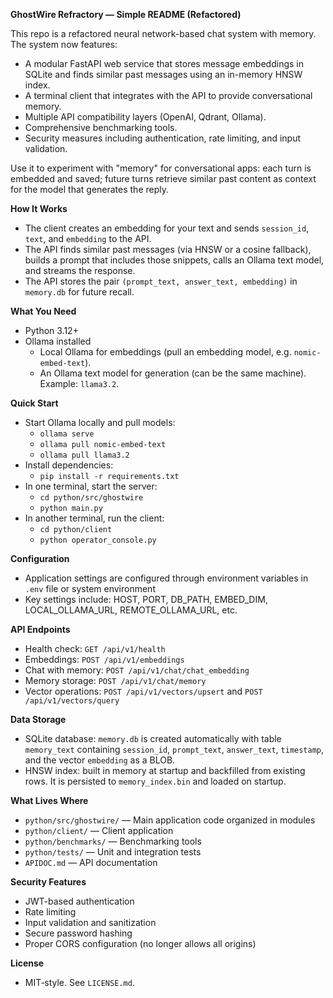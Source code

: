 **GhostWire Refractory — Simple README (Refactored)**

This repo is a refactored neural network-based chat system with memory. The system now features:

- A modular FastAPI web service that stores message embeddings in SQLite and finds similar past messages using an in-memory HNSW index.
- A terminal client that integrates with the API to provide conversational memory.
- Multiple API compatibility layers (OpenAI, Qdrant, Ollama).
- Comprehensive benchmarking tools.
- Security measures including authentication, rate limiting, and input validation.

Use it to experiment with "memory" for conversational apps: each turn is embedded and saved; future turns retrieve similar past content as context for the model that generates the reply.

**How It Works**
- The client creates an embedding for your text and sends `session_id`, `text`, and `embedding` to the API.
- The API finds similar past messages (via HNSW or a cosine fallback), builds a prompt that includes those snippets, calls an Ollama text model, and streams the response.
- The API stores the pair `(prompt_text, answer_text, embedding)` in `memory.db` for future recall.

**What You Need**
- Python 3.12+
- Ollama installed
  - Local Ollama for embeddings (pull an embedding model, e.g. `nomic-embed-text`).
  - An Ollama text model for generation (can be the same machine). Example: `llama3.2`.

**Quick Start**
- Start Ollama locally and pull models:
  - `ollama serve`
  - `ollama pull nomic-embed-text`
  - `ollama pull llama3.2`
- Install dependencies:
  - `pip install -r requirements.txt`
- In one terminal, start the server:
  - `cd python/src/ghostwire`
  - `python main.py`
- In another terminal, run the client:
  - `cd python/client`
  - `python operator_console.py`

**Configuration**
- Application settings are configured through environment variables in `.env` file or system environment
- Key settings include: HOST, PORT, DB_PATH, EMBED_DIM, LOCAL_OLLAMA_URL, REMOTE_OLLAMA_URL, etc.

**API Endpoints**
- Health check: `GET /api/v1/health`
- Embeddings: `POST /api/v1/embeddings`
- Chat with memory: `POST /api/v1/chat/chat_embedding`
- Memory storage: `POST /api/v1/chat/memory`
- Vector operations: `POST /api/v1/vectors/upsert` and `POST /api/v1/vectors/query`

**Data Storage**
- SQLite database: `memory.db` is created automatically with table `memory_text` containing `session_id`, `prompt_text`, `answer_text`, `timestamp`, and the vector `embedding` as a BLOB.
- HNSW index: built in memory at startup and backfilled from existing rows. It is persisted to `memory_index.bin` and loaded on startup.

**What Lives Where**
- `python/src/ghostwire/` — Main application code organized in modules
- `python/client/` — Client application
- `python/benchmarks/` — Benchmarking tools
- `python/tests/` — Unit and integration tests
- `APIDOC.md` — API documentation

**Security Features**
- JWT-based authentication
- Rate limiting
- Input validation and sanitization
- Secure password hashing
- Proper CORS configuration (no longer allows all origins)

**License**
- MIT‑style. See `LICENSE.md`.
